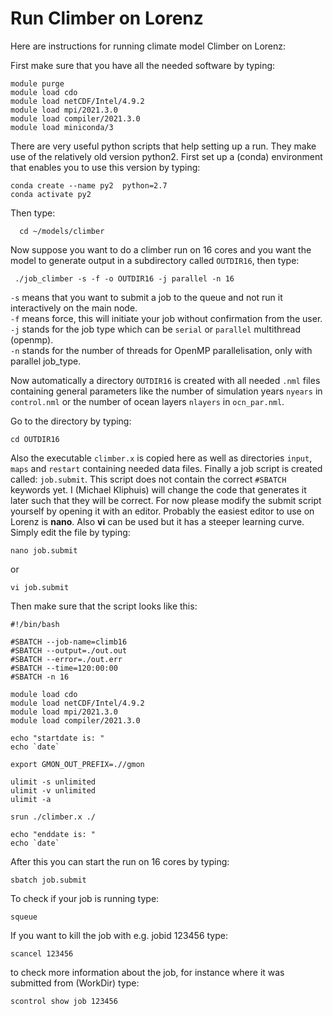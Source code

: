 # Run Climber on Lorenz

Here are instructions for running climate model Climber on Lorenz:

First make sure that you have all the needed software by typing:

    module purge
    module load cdo
    module load netCDF/Intel/4.9.2
    module load mpi/2021.3.0
    module load compiler/2021.3.0
    module load miniconda/3
    
There are very useful python scripts that help setting up a run. They make use of the relatively old version python2.
First set up a (conda) environment that enables you to use this version by typing:

    conda create --name py2  python=2.7
    conda activate py2

Then type:

      cd ~/models/climber

 Now suppose you want to do a climber run on 16 cores and you want the model to generate output in a subdirectory called <code>OUTDIR16</code>, then type: 

     ./job_climber -s -f -o OUTDIR16 -j parallel -n 16

<code>-s</code> means that you want to submit a job to the queue and not run it interactively on the main node.  
<code>-f</code> means force, this will initiate your job without confirmation from the user.  
<code>-j</code> stands for the job type which can be <code>serial</code> or <code>parallel</code> multithread (openmp).  
<code>-n</code> stands for the number of threads for OpenMP parallelisation, only with parallel job_type.  

Now automatically a directory <code>OUTDIR16</code> is created with all needed <code>.nml</code> files containing general parameters like the number of simulation years <code>nyears</code> in <code>control.nml</code> or the number of ocean layers <code>nlayers</code> in <code>ocn_par.nml</code>.

Go to the directory by typing:

    cd OUTDIR16
    
Also the executable <code>climber.x</code> is copied here as well as directories <code>input</code>, <code>maps</code> and <code>restart</code> containing needed data files. Finally a job script is created called: <code>job.submit</code>. This script does not contain the correct <code>#SBATCH </code>keywords yet. I (Michael Kliphuis) will change the code that generates it later such that they will be correct. For now please modify the submit script yourself by opening it with an editor. Probably the easiest editor to use on Lorenz is **nano**. Also **vi** can be used but it has a steeper learning curve. Simply edit the file by typing:

    nano job.submit

or 

    vi job.submit

Then make sure that the script looks like this:

    #!/bin/bash
  
    #SBATCH --job-name=climb16
    #SBATCH --output=./out.out
    #SBATCH --error=./out.err
    #SBATCH --time=120:00:00
    #SBATCH -n 16

    module load cdo
    module load netCDF/Intel/4.9.2
    module load mpi/2021.3.0
    module load compiler/2021.3.0
   
    echo "startdate is: "
    echo `date`

    export GMON_OUT_PREFIX=.//gmon
    
    ulimit -s unlimited
    ulimit -v unlimited
    ulimit -a

    srun ./climber.x ./

    echo "enddate is: "
    echo `date`

After this you can start the run on 16 cores by typing:

    sbatch job.submit

To check if your job is running type:

    squeue

If you want to kill the job with e.g. jobid 123456 type:

    scancel 123456

to check more information about the job, for instance where it was submitted from (WorkDir) type:

    scontrol show job 123456   
    


 
